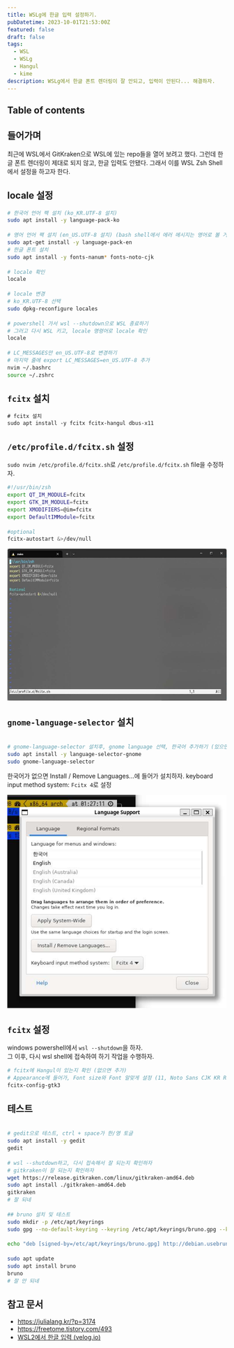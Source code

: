 ```yaml
---
title: WSLg에 한글 입력 설정하기.
pubDatetime: 2023-10-01T21:53:00Z
featured: false
draft: false
tags:
  - WSL
  - WSLg
  - Hangul
  - kime
description: WSLg에서 한글 폰트 렌더링이 잘 안되고, 입력이 안된다... 해결하자.
---
```


## Table of contents

## 들어가며

최근에 WSL에서 GitKraken으로 WSL에 있는 repo들을 열어 보려고 했다.
그런데 한글 폰트 렌더링이 제대로 되지 않고, 한글 입력도 안됐다.
그래서 이를 WSL Zsh Shell에서 설정을 하고자 한다.

## locale 설정

```zsh
# 한국어 언어 팩 설치 (ko_KR.UTF-8 설치)
sudo apt install -y language-pack-ko

# 영어 언어 팩 설치 (en_US.UTF-8 설치) (bash shell에서 에러 메시지는 영어로 볼 거임)
sudo apt-get install -y language-pack-en
# 한글 폰트 설치
sudo apt install -y fonts-nanum* fonts-noto-cjk

# locale 확인
locale

# locale 변경
# ko_KR.UTF-8 선택
sudo dpkg-reconfigure locales

# powershell 가서 wsl --shutdown으로 WSL 종료하기
# 그러고 다시 WSL 키고, locale 명령어로 locale 확인
locale

# LC_MESSAGES만 en_US.UTF-8로 변경하기
# 마지막 줄에 export LC_MESSAGES=en_US.UTF-8 추가
nvim ~/.bashrc
source ~/.zshrc
```

## `fcitx` 설치

```
# fcitx 설치
sudo apt install -y fcitx fcitx-hangul dbus-x11
```

## `/etc/profile.d/fcitx.sh` 설정

`sudo nvim /etc/profile.d/fcitx.sh`로 `/etc/profile.d/fcitx.sh` file을 수정하자.

```zsh
#!/usr/bin/zsh
export QT_IM_MODULE=fcitx
export GTK_IM_MODULE=fcitx
export XMODIFIERS=@im=fcitx
export DefaultIMModule=fcitx

#optional
fcitx-autostart &>/dev/null
```

![](/src/assets/image/install-hangul-input-method-on-wslg-1698338240755.jpeg)

## `gnome-language-selector` 설치

```zsh

# gnome-language-selector 설치후, gnome language 선택, 한국어 추가하기 (있으면 냅두기)
sudo apt install -y language-selector-gnome
sudo gnome-language-selector
```

한국어가 없으면 Install / Remove Languages...에 들어가 설치하자.
keyboard input method system: `Fcitx 4`로 설정

![](/src/assets/image/install-hangul-input-method-on-wslg-1698337781758.jpeg)

## `fcitx` 설정

windows powershell에서 `wsl --shutdown`을 하자.  
그 이후, 다시 wsl shell에 접속하여 하기 작업을 수행하자.

```zsh
# fcitx에 Hangul이 있는지 확인 (없으면 추가)
# Appearance에 들어가, Font size와 Font 알맞게 설정 (11, Noto Sans CJK KR Regular로 함)
fcitx-config-gtk3
```

## 테스트

```zsh

# gedit으로 테스트, ctrl + space가 한/영 토글
sudo apt install -y gedit
gedit

# wsl --shutdown하고, 다시 접속해서 잘 되는지 확인하자
# gitkraken이 잘 되는지 확인하자
wget https://release.gitkraken.com/linux/gitkraken-amd64.deb
sudo apt install ./gitkraken-amd64.deb
gitkraken
# 잘 되네

## bruno 설치 및 테스트
sudo mkdir -p /etc/apt/keyrings
sudo gpg --no-default-keyring --keyring /etc/apt/keyrings/bruno.gpg --keyserver keyserver.ubuntu.com --recv-keys 9FA6017ECABE0266

echo "deb [signed-by=/etc/apt/keyrings/bruno.gpg] http://debian.usebruno.com/ bruno stable" | sudo tee /etc/apt/sources.list.d/bruno.list

sudo apt update
sudo apt install bruno
bruno
# 잘 안 되네
```

## 참고 문서

- <https://julialang.kr/?p=3174>
- <https://freetome.tistory.com/493>
- [WSL2에서 한글 입력 (velog.io)](https://velog.io/@alyac/wsl2-Korean-input)
